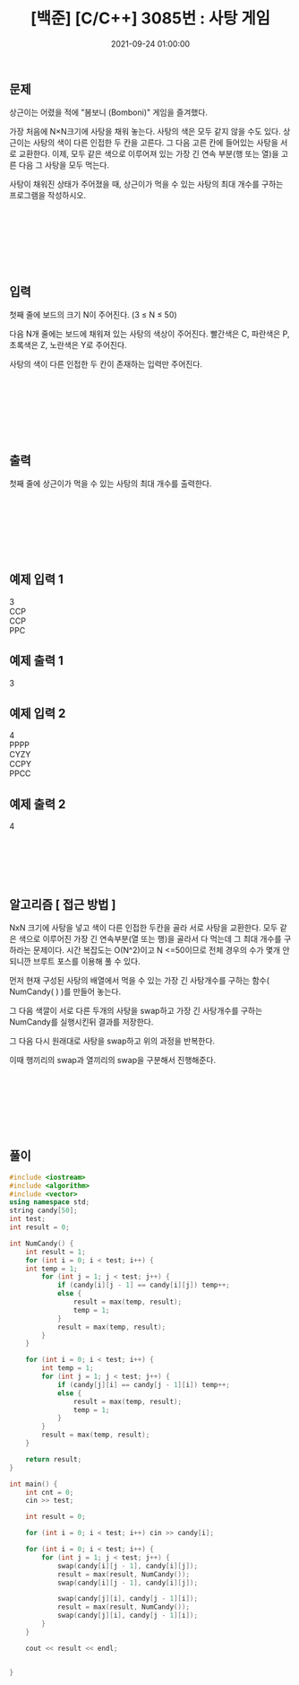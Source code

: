﻿---
title: "[백준] [C/C++] 3085번 : 사탕 게임 "
date: 2021-09-24 01:00:00
categories:
- 백준
tags:
- 백준
- 알고리즘
- 브루트 포스
---

## 문제

상근이는 어렸을 적에 "봄보니 (Bomboni)" 게임을 즐겨했다.

가장 처음에 N×N크기에 사탕을 채워 놓는다. 사탕의 색은 모두 같지 않을 수도 있다. 상근이는 사탕의 색이 다른 인접한 두 칸을 고른다. 그 다음 고른 칸에 들어있는 사탕을 서로 교환한다. 이제, 모두 같은 색으로 이루어져 있는 가장 긴 연속 부분(행 또는 열)을 고른 다음 그 사탕을 모두 먹는다.

사탕이 채워진 상태가 주어졌을 때, 상근이가 먹을 수 있는 사탕의 최대 개수를 구하는 프로그램을 작성하시오.

<br><br><br><br><br><br>

  

## 입력

첫째 줄에 보드의 크기 N이 주어진다. (3 ≤ N ≤ 50)

다음 N개 줄에는 보드에 채워져 있는 사탕의 색상이 주어진다. 빨간색은 C, 파란색은 P, 초록색은 Z, 노란색은 Y로 주어진다.

사탕의 색이 다른 인접한 두 칸이 존재하는 입력만 주어진다.

<br><br><br><br><br><br>

  

## 출력
첫째 줄에 상근이가 먹을 수 있는 사탕의 최대 개수를 출력한다.

<br><br><br><br><br><br>

  

## 예제 입력 1
3  
CCP  
CCP  
PPC  

## 예제 출력 1
3

## 예제 입력 2
4  
PPPP  
CYZY  
CCPY  
PPCC  

## 예제 출력 2
4
<br><br><br><br><br><br>

## 알고리즘 [ 접근 방법 ]

NxN 크기에 사탕을 넣고 색이 다른 인접한 두칸을 골라 서로 사탕을 교환한다. 모두 같은 색으로 이루어진 가장 긴 연속부분(열 또는 행)을 골라서 다 먹는데 그 최대 개수를 구하라는 문제이다. 시간 복잡도는 O(N^2)이고 N <=50이므로 전체 경우의 수가 몇개 안되니깐 브루트 포스를 이용해 풀 수 있다.

먼저 현재 구성된 사탕의 배열에서 먹을 수 있는 가장 긴 사탕개수를 구하는 함수( NumCandy( ) )를 만들어 놓는다.

그 다음 색깔이 서로 다른 두개의 사탕을 swap하고 가장 긴 사탕개수를 구하는 NumCandy를 실행시킨뒤 결과를 저장한다.

그 다음 다시 원래대로 사탕을 swap하고 위의 과정을 반복한다.

이때 행끼리의 swap과 열끼리의 swap을 구분해서 진행해준다.

<br><br><br><br><br><br>

## 풀이

```c++
#include <iostream>
#include <algorithm>
#include <vector>
using namespace std;
string candy[50];
int test;
int result = 0;

int NumCandy() {
	int result = 1;
	for (int i = 0; i < test; i++) {
	int temp = 1;
		for (int j = 1; j < test; j++) {
			if (candy[i][j - 1] == candy[i][j]) temp++;
			else {
				result = max(temp, result);
				temp = 1;
			}
			result = max(temp, result);
		}
	}

	for (int i = 0; i < test; i++) {
		int temp = 1;
		for (int j = 1; j < test; j++) {
			if (candy[j][i] == candy[j - 1][i]) temp++;
			else {
				result = max(temp, result);
				temp = 1;
			}
		}
		result = max(temp, result);
	}

	return result;
}

int main() {
	int cnt = 0;
	cin >> test;

	int result = 0;

	for (int i = 0; i < test; i++) cin >> candy[i];

	for (int i = 0; i < test; i++) {
		for (int j = 1; j < test; j++) {
			swap(candy[i][j - 1], candy[i][j]);
			result = max(result, NumCandy());
			swap(candy[i][j - 1], candy[i][j]);

			swap(candy[j][i], candy[j - 1][i]);
			result = max(result, NumCandy());
			swap(candy[j][i], candy[j - 1][i]);
		}
	}

	cout << result << endl;


}

```
